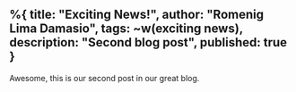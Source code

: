 %{
  title: "Exciting News!",
  author: "Romenig Lima Damasio",
  tags: ~w(exciting news),
  description: "Second blog post",
  published: true
}
---
Awesome, this is our second post in our great blog.
